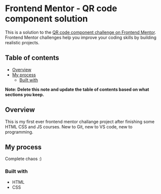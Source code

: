 # Frontend Mentor - QR code component solution

This is a solution to the [QR code component challenge on Frontend Mentor](https://www.frontendmentor.io/challenges/qr-code-component-iux_sIO_H). Frontend Mentor challenges help you improve your coding skills by building realistic projects. 

## Table of contents

- [Overview](#overview)
- [My process](#my-process)
  - [Built with](#built-with)


**Note: Delete this note and update the table of contents based on what sections you keep.**

## Overview
This is my first ever frontend mentor challange project after finishing some HTML CSS and JS courses. New to Git, new to VS code, new to programming.

## My process
Complete chaos :)
### Built with

- HTML
- CSS

